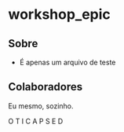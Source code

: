 # workshop_epic

## Sobre
- É apenas um arquivo de teste


## Colaboradores
Eu mesmo, sozinho.

O T I C A P S E D